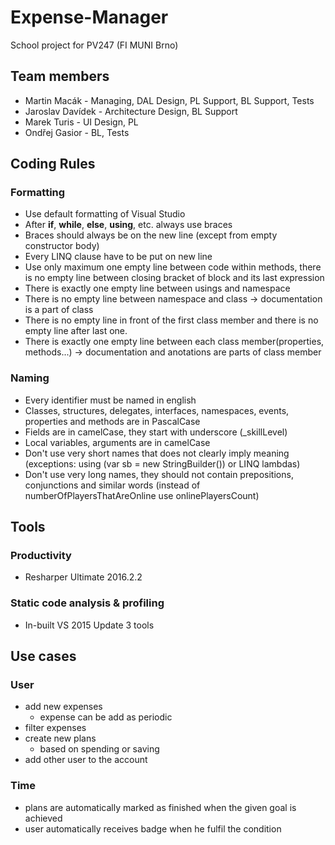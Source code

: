 # Expense-Manager
School project for PV247 (FI MUNI Brno)

## Team members ##
* Martin Macák - Managing, DAL Design, PL Support, BL Support, Tests
* Jaroslav Davídek - Architecture Design, BL Support
* Marek Turis - UI Design, PL
* Ondřej Gasior - BL, Tests

## Coding Rules ##
### Formatting ###
* Use default formatting of Visual Studio
* After **if**, **while**, **else**, **using**, etc. always use braces
* Braces should always be on the new line (except from empty constructor body)
* Every LINQ clause have to be put on new line
* Use only maximum one empty line between code within methods, there is no empty line between closing bracket of block and its last expression
* There is exactly one empty line between usings and namespace
* There is no empty line between namespace and class -> documentation is a part of class
* There is no empty line in front of the first class member and there is no empty line after last one.
* There is exactly one empty line between each class member(properties, methods...) -> documentation and anotations are parts of class member 

### Naming ###
* Every identifier must be named in english
* Classes, structures, delegates, interfaces, namespaces, events, properties and methods are in PascalCase
* Fields are in camelCase, they start with underscore (\_skillLevel)
* Local variables, arguments are in camelCase
* Don't use very short names that does not clearly imply meaning (exceptions: using (var sb = new StringBuilder()) or LINQ lambdas)
* Don't use very long names, they should not contain prepositions, conjunctions and similar words (instead of numberOfPlayersThatAreOnline use onlinePlayersCount)

## Tools ##
### Productivity ###
* Resharper Ultimate 2016.2.2

### Static code analysis & profiling ###
* In-built VS 2015 Update 3 tools

## Use cases ##
### User ###
* add new expenses
  - expense can be add as periodic
* filter expenses
* create new plans
   - based on spending or saving
* add other user to the account

### Time ###
* plans are automatically marked as finished when the given goal is achieved
* user automatically receives badge when he fulfil the condition

